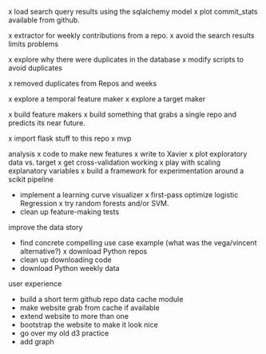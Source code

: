x load search query results using the sqlalchemy model
x plot commit_stats available from github.

x extractor for weekly contributions from a repo.
x avoid the search results limits problems

x explore why there were duplicates in the database
x modify scripts to avoid duplicates

x removed duplicates from Repos and weeks

x explore a temporal feature maker
x explore a target maker

x build feature makers
x build something that grabs a single repo and predicts its near future.

x import flask stuff to this repo
x mvp

analysis
x code to make new features
x write to Xavier
x plot exploratory data vs. target
x get cross-validation working
x play with scaling explanatory variables
x build a framework for experimentation around a scikit pipeline
- implement a learning curve visualizer
x first-pass optimize logistic Regression
x try random forests and/or SVM.
- clean up feature-making tests

improve the data story
- find concrete compelling use case example
	(what was the vega/vincent alternative?)
x download Python repos
- clean up downloading code
- download Python weekly data

user experience

- build a short term github repo data cache module
- make website grab from cache if available
- extend website to more than one 
- bootstrap the website to make it look nice
- go over my old d3 practice
- add graph

